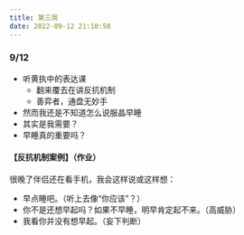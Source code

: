 ```yaml
---
title: 第三周
date: 2022-09-12 21:10:58
---
```

### 9/12
- 听黄执中的表达课
  - 翻来覆去在讲反抗机制
  - 善弈者，通盘无妙手
- 然而我还是不知道怎么说服晶早睡
- 其实是我需要？
- 早睡真的重要吗？

#### 【反抗机制案例】（作业）
很晚了伴侣还在看手机，我会这样说或这样想：

- 早点睡吧。（听上去像“你应该”？）
- 你不是还想早起吗？如果不早睡，明早肯定起不来。（高威胁）
- 我看你并没有想早起。（妄下判断）